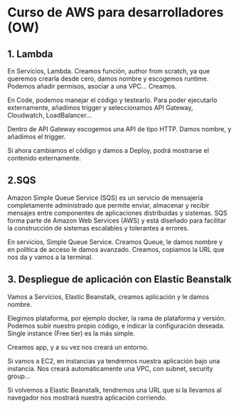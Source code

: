 # Curso de AWS para desarrolladores (OW)

## 1. Lambda

En Servicios, Lambda. Creamos función, author from scratch, ya que queremos crearla desde cero, damos nombre y escogemos runtime. Podemos añadir permisos, asociar a una VPC... Creamos.

En Code, podemos manejar el código y testearlo. Para poder ejecutarlo externamente, añadimos trigger y seleccionamos API Gateway, Cloudwatch, LoadBalancer...

Dentro de API Gateway escogemos una API de tipo HTTP. Damos nombre, y añadimos el trigger.

Si ahora cambiamos el código y damos a Deploy, podrá mostrarse el contenido externamente.

## 2.SQS

Amazon Simple Queue Service (SQS) es un servicio de mensajería completamente administrado que permite enviar, almacenar y recibir mensajes entre componentes de aplicaciones distribuidas y sistemas. SQS forma parte de Amazon Web Services (AWS) y está diseñado para facilitar la construcción de sistemas escalables y tolerantes a errores.

En servicios, Simple Queue Service. Creamos Queue, le damos nombre y en política de acceso le damos avanzado. Creamos, copiamos la URL que nos da y vamos a la terminal. 

## 3. Despliegue de aplicación con Elastic Beanstalk

Vamos a Servicios, Elastic Beanstalk, creamos aplicación y le damos nombre. 

Elegimos plataforma, por ejemplo docker, la rama de plataforma y versión. Podemos subir nuestro propio código, e indicar la configuración deseada. Single instance (Free tier) es la más simple. 

Creamos app, y a su vez nos creará un entorno.

Si vamos a EC2, en instancias ya tendremos nuestra aplicación bajo una instancia. Nos creará automáticamente una VPC, con subnet, security group...

Si volvemos a Elastic Beanstalk, tendremos una URL que si la llevamos al navegador nos mostrará nuestra aplicación corriendo. 

